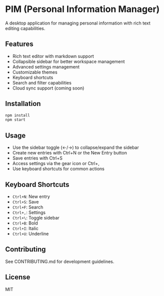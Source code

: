 # PIM (Personal Information Manager)

A desktop application for managing personal information with rich text editing capabilities.

## Features

- Rich text editor with markdown support
- Collapsible sidebar for better workspace management
- Advanced settings management
- Customizable themes
- Keyboard shortcuts
- Search and filter capabilities
- Cloud sync support (coming soon)

## Installation

```bash
npm install
npm start
```

## Usage

- Use the sidebar toggle (←/→) to collapse/expand the sidebar
- Create new entries with Ctrl+N or the New Entry button
- Save entries with Ctrl+S
- Access settings via the gear icon or Ctrl+,
- Use keyboard shortcuts for common actions

## Keyboard Shortcuts

- `Ctrl+N`: New entry
- `Ctrl+S`: Save
- `Ctrl+F`: Search
- `Ctrl+,`: Settings
- `Ctrl+\`: Toggle sidebar
- `Ctrl+B`: Bold
- `Ctrl+I`: Italic
- `Ctrl+U`: Underline

## Contributing

See CONTRIBUTING.md for development guidelines.

## License

MIT
